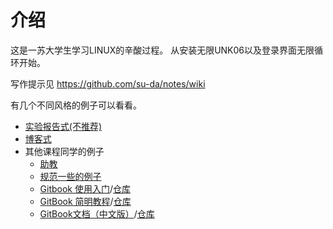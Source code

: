# 介绍

这是一苏大学生学习LINUX的辛酸过程。
从安装无限UNK06以及登录界面无限循环开始。

写作提示见 https://github.com/su-da/notes/wiki

有几个不同风格的例子可以看看。

* [实验报告式(不推荐)](http://o.iee.io/tmp/report.pdf)
* [博客式](http://o.iee.io/tmp/posts.pdf)
* 其他课程同学的例子
    * [助教](https://openmindclub.gitbooks.io/omooc-py/content/)
    * [规范一些的例子](https://leohxj.gitbooks.io/a-programmer-prepares/content/)
    * [Gitbook 使用入门](http://gitbook-zh.wanqing.me/)/[仓库](https://github.com/wwq0327/gitbook-zh)
    * [GitBook 简明教程](http://www.chengweiyang.cn/gitbook/)/[仓库](https://github.com/chengweiv5/gitbook)
    * [GitBook文档（中文版）](http://chrisniael.gitbooks.io/gitbook-documentation/content/)/[仓库](https://github.com/chrisniael/gitbook-documentation)
